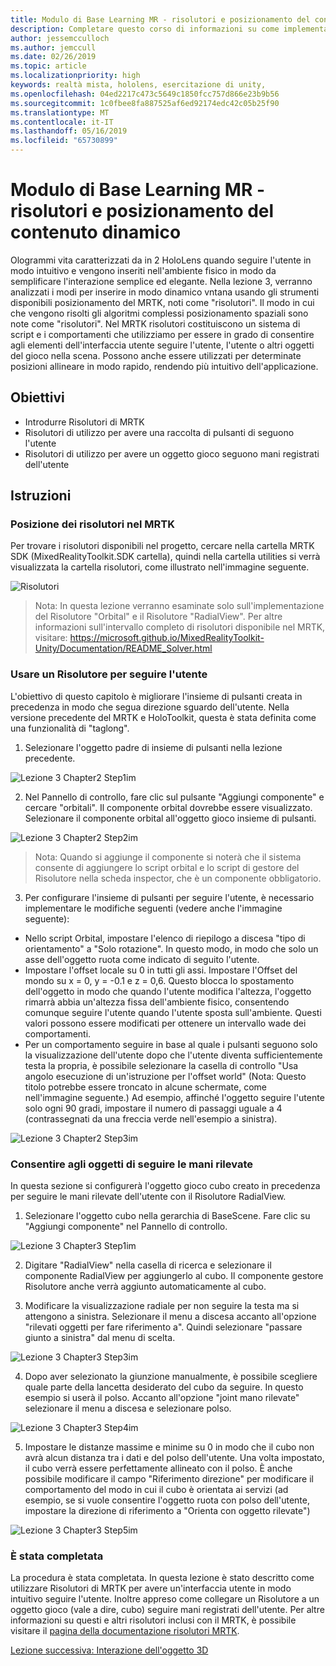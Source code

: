 ```yaml
---
title: Modulo di Base Learning MR - risolutori e posizionamento del contenuto dinamico
description: Completare questo corso di informazioni su come implementare il riconoscimento di volti di Azure all'interno di un'applicazione di realtà mista.
author: jessemcculloch
ms.author: jemccull
ms.date: 02/26/2019
ms.topic: article
ms.localizationpriority: high
keywords: realtà mista, hololens, esercitazione di unity,
ms.openlocfilehash: 04ed2217c473c5649c1850fcc757d866e23b9b56
ms.sourcegitcommit: 1c0fbee8fa887525af6ed92174edc42c05b25f90
ms.translationtype: MT
ms.contentlocale: it-IT
ms.lasthandoff: 05/16/2019
ms.locfileid: "65730899"
---
```

# <a name="mr-learning-base-module---dynamic-content-placement-and-solvers"></a>Modulo di Base Learning MR - risolutori e posizionamento del contenuto dinamico

Ologrammi vita caratterizzati da in 2 HoloLens quando seguire l'utente in modo intuitivo e vengono inseriti nell'ambiente fisico in modo da semplificare l'interazione semplice ed elegante. Nella lezione 3, verranno analizzati i modi per inserire in modo dinamico vntana usando gli strumenti disponibili posizionamento del MRTK, noti come "risolutori". Il modo in cui che vengono risolti gli algoritmi complessi posizionamento spaziali sono note come "risolutori". Nel MRTK risolutori costituiscono un sistema di script e i comportamenti che utilizziamo per essere in grado di consentire agli elementi dell'interfaccia utente seguire l'utente, l'utente o altri oggetti del gioco nella scena. Possono anche essere utilizzati per determinate posizioni allineare in modo rapido, rendendo più intuitivo dell'applicazione. 

## <a name="objectives"></a>Obiettivi

* Introdurre Risolutori di MRTK
* Risolutori di utilizzo per avere una raccolta di pulsanti di seguono l'utente
* Risolutori di utilizzo per avere un oggetto gioco seguono mani registrati dell'utente

## <a name="instructions"></a>Istruzioni

### <a name="location-of-solvers-in-the-mrtk"></a>Posizione dei risolutori nel MRTK
 Per trovare i risolutori disponibili nel progetto, cercare nella cartella MRTK SDK (MixedRealityToolkit.SDK cartella), quindi nella cartella utilities si verrà visualizzata la cartella risolutori, come illustrato nell'immagine seguente.

![Risolutori](images/lesson3_chapter1_step1im.PNG)

>Nota: In questa lezione verranno esaminate solo sull'implementazione del Risolutore "Orbital" e il Risolutore "RadialView". Per altre informazioni sull'intervallo completo di risolutori disponibile nel MRTK, visitare: https://microsoft.github.io/MixedRealityToolkit-Unity/Documentation/README_Solver.html

### <a name="use-a-solver-to-follow-the-user"></a>Usare un Risolutore per seguire l'utente
L'obiettivo di questo capitolo è migliorare l'insieme di pulsanti creata in precedenza in modo che segua direzione sguardo dell'utente. Nella versione precedente del MRTK e HoloToolkit, questa è stata definita come una funzionalità di "taglong".

1. Selezionare l'oggetto padre di insieme di pulsanti nella lezione precedente.

![Lezione 3 Chapter2 Step1im](images/Lesson3_chapter2_step1im.PNG)

2. Nel Pannello di controllo, fare clic sul pulsante "Aggiungi componente" e cercare "orbitali". Il componente orbital dovrebbe essere visualizzato. Selezionare il componente orbital all'oggetto gioco insieme di pulsanti.

![Lezione 3 Chapter2 Step2im](images/Lesson3_Chapter2_step2im.PNG)

>Nota: Quando si aggiunge il componente si noterà che il sistema consente di aggiungere lo script orbital e lo script di gestore del Risolutore nella scheda inspector, che è un componente obbligatorio. 

3. Per configurare l'insieme di pulsanti per seguire l'utente, è necessario implementare le modifiche seguenti (vedere anche l'immagine seguente):
- Nello script Orbital, impostare l'elenco di riepilogo a discesa "tipo di orientamento" a "Solo rotazione". In questo modo, in modo che solo un asse dell'oggetto ruota come indicato di seguito l'utente.
- Impostare l'offset locale su 0 in tutti gli assi. Impostare l'Offset del mondo su x = 0, y = -0.1 e z = 0,6. Questo blocca lo spostamento dell'oggetto in modo che quando l'utente modifica l'altezza, l'oggetto rimarrà abbia un'altezza fissa dell'ambiente fisico, consentendo comunque seguire l'utente quando l'utente sposta sull'ambiente. Questi valori possono essere modificati per ottenere un intervallo wade dei comportamenti.
- Per un comportamento seguire in base al quale i pulsanti seguono solo la visualizzazione dell'utente dopo che l'utente diventa sufficientemente testa la propria, è possibile selezionare la casella di controllo "Usa angolo esecuzione di un'istruzione per l'offset world" (Nota: Questo titolo potrebbe essere troncato in alcune schermate, come nell'immagine seguente.) Ad esempio, affinché l'oggetto seguire l'utente solo ogni 90 gradi, impostare il numero di passaggi uguale a 4 (contrassegnati da una freccia verde nell'esempio a sinistra). 

![Lezione 3 Chapter2 Step3im](images/Lesson3_chapter2_step3im.PNG)

### <a name="enabling-objects-to-follow-tracked-hands"></a>Consentire agli oggetti di seguire le mani rilevate

In questa sezione si configurerà l'oggetto gioco cubo creato in precedenza per seguire le mani rilevate dell'utente con il Risolutore RadialView.

1. Selezionare l'oggetto cubo nella gerarchia di BaseScene. Fare clic su "Aggiungi componente" nel Pannello di controllo. 

![Lezione 3 Chapter3 Step1im](images/Lesson3_Chapter3_step1im.PNG)

2. Digitare "RadialView" nella casella di ricerca e selezionare il componente RadialView per aggiungerlo al cubo. Il componente gestore Risolutore anche verrà aggiunto automaticamente al cubo.

3. Modificare la visualizzazione radiale per non seguire la testa ma si attengono a sinistra. Selezionare il menu a discesa accanto all'opzione "rilevati oggetti per fare riferimento a". Quindi selezionare "passare giunto a sinistra" dal menu di scelta.

![Lezione 3 Chapter3 Step3im](images/Lesson3_chapter3_step3im.PNG)

4. Dopo aver selezionato la giunzione manualmente, è possibile scegliere quale parte della lancetta desiderato del cubo da seguire. In questo esempio si userà il polso. Accanto all'opzione "joint mano rilevate" selezionare il menu a discesa e selezionare polso. 

![Lezione 3 Chapter3 Step4im](images/Lesson3_chapter3_step4im.PNG)

5. Impostare le distanze massime e minime su 0 in modo che il cubo non avrà alcun distanza tra i dati e del polso dell'utente. Una volta impostato, il cubo verrà essere perfettamente allineato con il polso. È anche possibile modificare il campo "Riferimento direzione" per modificare il comportamento del modo in cui il cubo è orientata ai servizi (ad esempio, se si vuole consentire l'oggetto ruota con polso dell'utente, impostare la direzione di riferimento a "Orienta con oggetto rilevate")

![Lezione 3 Chapter3 Step5im](images/Lesson3_chapter3_step5im.PNG)

### <a name="congratulations"></a>È stata completata
La procedura è stata completata. In questa lezione è stato descritto come utilizzare Risolutori di MRTK per avere un'interfaccia utente in modo intuitivo seguire l'utente. Inoltre appreso come collegare un Risolutore a un oggetto gioco (vale a dire, cubo) seguire mani registrati dell'utente. Per altre informazioni su questi e altri risolutori inclusi con il MRTK, è possibile visitare il [pagina della documentazione risolutori MRTK](https://microsoft.github.io/MixedRealityToolkit-Unity/Documentation/README_Solver.html).

[Lezione successiva: Interazione dell'oggetto 3D](mrlearning-base-ch4.md)

